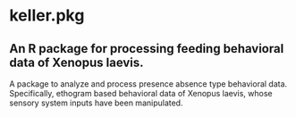 # keller.pkg

## An R package for processing feeding behavioral data of Xenopus laevis.

A package to analyze and process presence absence type behavioral data. Specifically, ethogram based behavioral data of Xenopus laevis, whose sensory system inputs have been manipulated.
